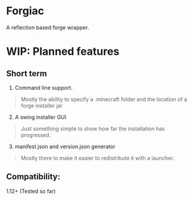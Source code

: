 # Forgiac
 A reflection based forge wrapper. 

# WIP: Planned features

## Short term 
1) Command line support. 
> Mostly the ability to specify a .minecraft folder and the location of a forge installer jar
2) A swing installer GUI 
> Just something simple to show how far the installation has progressed. 
3) manifest.json and version.json generator
> Mostly there to make it easier to redistribute it with a launcher. 

## Compatibility: 
1.12+ (Tested so far) 
